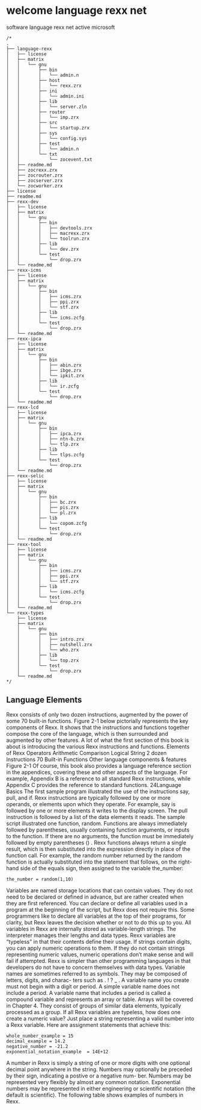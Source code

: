 # welcome language rexx net
software language rexx net active microsoft 

```rexx
/*
.
├── language-rexx
│   ├── license
│   ├── matrix
│   │   └── gnu
│   │       ├── bin
│   │       │   └── admin.n
│   │       ├── host
│   │       │   └── rexx.zrx
│   │       ├── ini
│   │       │   └── admin.ini
│   │       ├── lib
│   │       │   └── server.zln
│   │       ├── router
│   │       │   └── imp.zrx
│   │       ├── src
│   │       │   └── startup.zrx
│   │       ├── sys
│   │       │   └── config.sys
│   │       ├── test
│   │       │   └── admin.n
│   │       └── txt
│   │           └── zocevent.txt
│   ├── readme.md
│   ├── zocrexx.zrx
│   ├── zocrouter.zrx
│   ├── zocserver.zrx
│   └── zocworker.zrx
├── license
├── readme.md
├── rexx-dev
│   ├── license
│   ├── matrix
│   │   └── gnu
│   │       ├── bin
│   │       │   ├── devtools.zrx
│   │       │   ├── macrexx.zrx
│   │       │   └── toolrun.zrx
│   │       ├── lib
│   │       │   └── dev.zrx
│   │       └── test
│   │           └── drop.zrx
│   └── readme.md
├── rexx-icms
│   ├── license
│   ├── matrix
│   │   └── gnu
│   │       ├── bin
│   │       │   ├── icms.zrx
│   │       │   ├── ppi.zrx
│   │       │   └── stf.zrx
│   │       ├── lib
│   │       │   └── icms.zcfg
│   │       └── test
│   │           └── drop.zrx
│   └── readme.md
├── rexx-ipca
│   ├── license
│   ├── matrix
│   │   └── gnu
│   │       ├── bin
│   │       │   ├── abin.zrx
│   │       │   ├── ibge.zrx
│   │       │   └── ipkit.zrx
│   │       ├── lib
│   │       │   └── ir.zcfg
│   │       └── test
│   │           └── drop.zrx
│   └── readme.md
├── rexx-lcd
│   ├── license
│   ├── matrix
│   │   └── gnu
│   │       ├── bin
│   │       │   ├── ipca.zrx
│   │       │   ├── ntn-b.zrx
│   │       │   └── tlp.zrx
│   │       ├── lib
│   │       │   └── tlps.zcfg
│   │       └── test
│   │           └── drop.zrx
│   └── readme.md
├── rexx-selic
│   ├── license
│   ├── matrix
│   │   └── gnu
│   │       ├── bin
│   │       │   ├── bc.zrx
│   │       │   ├── pis.zrx
│   │       │   └── pl.zrx
│   │       ├── lib
│   │       │   └── copom.zcfg
│   │       └── test
│   │           └── drop.zrx
│   └── readme.md
├── rexx-tool
│   ├── license
│   ├── matrix
│   │   └── gnu
│   │       ├── bin
│   │       │   ├── icms.zrx
│   │       │   ├── ppi.zrx
│   │       │   └── stf.zrx
│   │       ├── lib
│   │       │   └── icms.zcfg
│   │       └── test
│   │           └── drop.zrx
│   └── readme.md
└── rexx-types
    ├── license
    ├── matrix
    │   └── gnu
    │       ├── bin
    │       │   ├── intro.zrx
    │       │   ├── nutshell.zrx
    │       │   └── who.zrx
    │       ├── lib
    │       │   └── top.zrx
    │       └── test
    │           └── drop.zrx
    └── readme.md
*/    
```

## Language Elements

Rexx consists of only two dozen instructions, augmented by the power of some 70 built-in functions.
Figure 2-1 below pictorially represents the key components of Rexx. It shows that the instructions and
functions together compose the core of the language, which is then surrounded and augmented by other
features. A lot of what the first section of this book is about is introducing the various Rexx instructions
and functions.
Elements of Rexx
Operators
Arithmetic
Comparison
Logical
String
2 dozen Instructions
70 Built-in
Functions
Other language components & features
Figure 2-1
Of course, this book also provides a language reference section in the appendices, covering these and
other aspects of the language. For example, Appendix B is a reference to all standard Rexx instructions,
while Appendix C provides the reference to standard functions.
24Language Basics
The first sample program illustrated the use of the instructions say, pull, and if. Rexx instructions are
typically followed by one or more operands, or elements upon which they operate. For example, say is
followed by one or more elements it writes to the display screen. The pull instruction is followed by a
list of the data elements it reads.
The sample script illustrated one function, random. Functions are always immediately followed by
parentheses, usually containing function arguments, or inputs to the function. If there are no arguments,
the function must be immediately followed by empty parentheses () . Rexx functions always return a
single result, which is then substituted into the expression directly in place of the function call. For
example, the random number returned by the random function is actually substituted into the statement
that follows, on the right-hand side of the equals sign, then assigned to the variable the_number:

```rexx
the_number = random(1,10)
```
Variables are named storage locations that can contain values. They do not need to be declared or defined
in advance, but are rather created when they are first referenced. You can declare or define all variables
used in a program at the beginning of the script, but Rexx does not require this. Some programmers like
to declare all variables at the top of their programs, for clarity, but Rexx leaves the decision whether or
not to do this up to you.
All variables in Rexx are internally stored as variable-length strings. The interpreter manages their
lengths and data types. Rexx variables are “typeless” in that their contents define their usage. If strings
contain digits, you can apply numeric operations to them. If they do not contain strings representing
numeric values, numeric operations don’t make sense and will fail if attempted. Rexx is simpler than
other programming languages in that developers do not have to concern themselves with data types.
Variable names are sometimes referred to as symbols. They may be composed of letters, digits, and charac-
ters such as . ! ? _ . A variable name you create must not begin with a digit or period. A simple variable
name does not include a period. A variable name that includes a period is called a compound variable and
represents an array or table. Arrays will be covered in Chapter 4. They consist of groups of similar data
elements, typically processed as a group.
If all Rexx variables are typeless, how does one create a numeric value? Just place a string representing a
valid number into a Rexx variable. Here are assignment statements that achieve this:

```rexx
whole_number_example = 15
decimal_example = 14.2
negative_number = -21.2
exponential_notation_example  = 14E+12
```

A number in Rexx is simply a string of one or more digits with one optional decimal point anywhere in
the string. Numbers may optionally be preceded by their sign, indicating a postive or a negative num-
ber. Numbers may be represented very flexibly by almost any common notation. Exponential numbers
may be represented in either engineering or scientific notation (the default is scientific). The following
table shows examples of numbers in Rexx.
